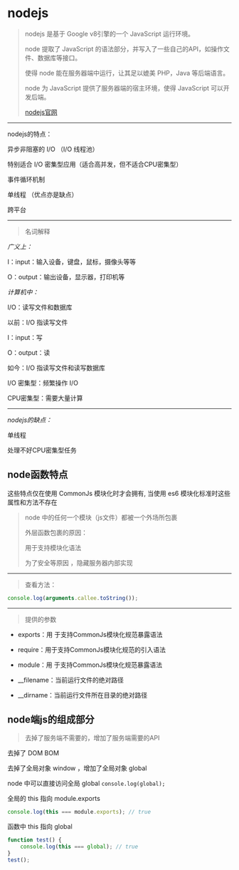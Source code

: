 # nodejs

> nodejs 是基于 Google v8引擎的一个 JavaScript 运行环境。
>
> node 提取了 JavaScript 的语法部分，并写入了一些自己的API，如操作文件、数据库等接口。
>
> 使得 node 能在服务器端中运行，让其足以媲美 PHP，Java 等后端语言。
>
> node 为 JavaScript 提供了服务器端的宿主环境，使得 JavaScript 可以开发后端。
>
> <a href="https://nodejs.org/en/" target="_blank">nodejs官网</a>

<hr>


nodejs的特点：

异步非阻塞的  I/O （I/O 线程池）

特别适合  I/O 密集型应用（适合高并发，但不适合CPU密集型）

事件循环机制

单线程 （优点亦是缺点）

跨平台

<hr>


> 名词解释

*广义上：*

I：input：输入设备，键盘，鼠标，摄像头等等

O：output：输出设备，显示器，打印机等



*计算机中：*

I/O：读写文件和数据库

以前：I/O 指读写文件

I：input：写

O：output：读

如今：I/O 指读写文件和读写数据库



I/O 密集型：频繁操作 I/O

CPU密集型：需要大量计算

<hr>

*nodejs的缺点：*

单线程

处理不好CPU密集型任务



## node函数特点

这些特点仅在使用 CommonJs 模块化时才会拥有, 当使用 es6 模块化标准时这些属性和方法不存在

> node 中的任何一个模块（js文件）都被一个外场所包裹
>
> 外层函数包裹的原因：
>
> 用于支持模块化语法
>
> 为了安全等原因 ，隐藏服务器内部实现 

<hr>


> 查看方法：

```js
console.log(arguments.callee.toString());
```

<hr>


> 提供的参数

- exports：用 于支持CommonJs模块化规范暴露语法

- require：用于支持CommonJs模块化规范的引入语法

- module：用 于支持CommonJs模块化规范暴露语法

- \__filename：当前运行文件的绝对路径

- \__dirname：当前运行文件所在目录的绝对路径



## node端js的组成部分

> 去掉了服务端不需要的，增加了服务端需要的API

去掉了 DOM BOM

去掉了全局对象 window ，增加了全局对象 global

node 中可以直接访问全局 global `console.log(global);`

全局的 this 指向 module.exports

 ````js
console.log(this === module.exports); // true
 ````

函数中 this 指向 global

```js
function test() {
    console.log(this === global); // true
}
test();
```

